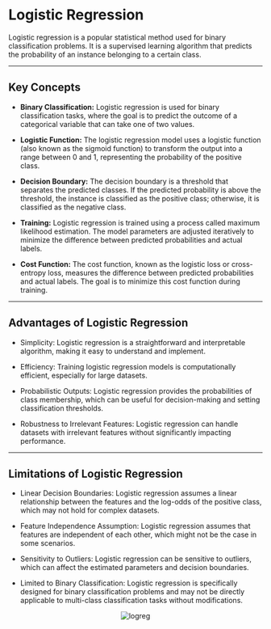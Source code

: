# Logistic Regression

Logistic regression is a popular statistical method used for binary classification problems. It is a supervised learning algorithm that predicts the probability of an instance belonging to a certain class.

---

## Key Concepts

- **Binary Classification:** Logistic regression is used for binary classification tasks, where the goal is to predict the outcome of a categorical variable that can take one of two values.

- **Logistic Function:** The logistic regression model uses a logistic function (also known as the sigmoid function) to transform the output into a range between 0 and 1, representing the probability of the positive class.

- **Decision Boundary:** The decision boundary is a threshold that separates the predicted classes. If the predicted probability is above the threshold, the instance is classified as the positive class; otherwise, it is classified as the negative class.

- **Training:** Logistic regression is trained using a process called maximum likelihood estimation. The model parameters are adjusted iteratively to minimize the difference between predicted probabilities and actual labels.

- **Cost Function:** The cost function, known as the logistic loss or cross-entropy loss, measures the difference between predicted probabilities and actual labels. The goal is to minimize this cost function during training.

---

## Advantages of Logistic Regression

- Simplicity: Logistic regression is a straightforward and interpretable algorithm, making it easy to understand and implement.

- Efficiency: Training logistic regression models is computationally efficient, especially for large datasets.

- Probabilistic Outputs: Logistic regression provides the probabilities of class membership, which can be useful for decision-making and setting classification thresholds.

- Robustness to Irrelevant Features: Logistic regression can handle datasets with irrelevant features without significantly impacting performance.

---

## Limitations of Logistic Regression

- Linear Decision Boundaries: Logistic regression assumes a linear relationship between the features and the log-odds of the positive class, which may not hold for complex datasets.

- Feature Independence Assumption: Logistic regression assumes that features are independent of each other, which might not be the case in some scenarios.

- Sensitivity to Outliers: Logistic regression can be sensitive to outliers, which can affect the estimated parameters and decision boundaries.

- Limited to Binary Classification: Logistic regression is specifically designed for binary classification problems and may not be directly applicable to multi-class classification tasks without modifications.


<p align="center">
  <img src="https://www.natasshaselvaraj.com/content/images/2022/11/Picture2-1.png" alt="logreg"/>
</p>
